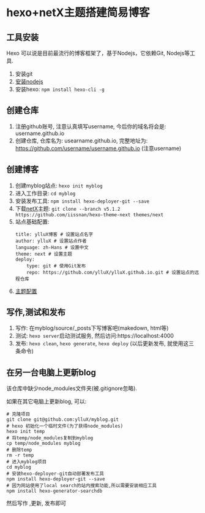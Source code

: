 # hexo+netX主题搭建简易博客

## 工具安装
Hexo 可以说是目前最流行的博客框架了，基于Nodejs，它依赖Git, Nodejs等工具.
1. 安装git
2. [安装nodejs](http://nodejs.cn/download/)
3. 安装hexo: ```npm install hexo-cli -g```

## 创建仓库
1. 注册github账号, 注意认真填写username, 今后你的域名将会是: username.github.io
2. 创建仓库, 仓库名为: usearname.github.io, 完整地址为: https://github.com/username/username.github.io (注意username)

## 创建博客
1. 创建myblog站点: ```hexo init myblog```
2. 进入工作目录: ```cd myblog```
3. 安装发布工具: ```npm install hexo-deployer-git --save```
3. 下载[netX](https://github.com/iissnan/hexo-theme-next)主题: ```git clone --branch v5.1.2 https://github.com/iissnan/hexo-theme-next themes/next```
4. 站点基础配置: 
    ```
    title: ylluX博客 # 设置站点名字
    author: ylluX # 设置站点作者
    language: zh-Hans # 设置中文
    theme: next # 设置主题
    deploy:
        type: git # 使用Git发布
        repo: https://github.com/ylluX/ylluX.github.io.git # 设置站点的远程仓库
    ```
5. [主题配置](http://theme-next.iissnan.com/getting-started.html)

## 写作,测试和发布
1. 写作: 在myblog/source/_posts下写博客吧(makedown, html等)
2. 测试: ```hexo server```启动测试服务, 然后访问:https://localhost:4000
3. 发布: ```hexo clean```, ```hexo generate```, ```hexo deploy``` (以后更新发布, 就使用这三条命令)


## 在另一台电脑上更新blog

该仓库中缺少node_modules文件夹(被.gitignore忽略).

如果在其它电脑上更新blog, 可以:
```
# 克隆项目
git clone git@github.com:ylluX/myblog.git
# hexo 初始化一个临时文件(为了获得node_modules)
hexo init temp
# 将temp/node_modules复制到myblog
cp temp/node_modules myblog
# 删除temp
rm -r temp
# 进入myblog项目
cd myblog
# 安装hexo-deployer-git自动部署发布工具 
npm install hexo-deployer-git --save
# 因为网站使用了local search的站内搜索功能,所以需要安装相应工具
npm install hexo-generator-searchdb
```
然后写作 ,更新, 发布即可